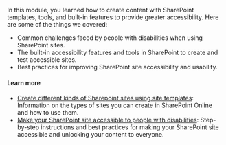 In this module, you learned how to create content with SharePoint templates, tools, and built-in features to provide greater accessibility. Here are some of the things we covered:

- Common challenges faced by people with disabilities when using SharePoint sites.
- The built-in accessibility features and tools in SharePoint to create and test accessible sites.
- Best practices for improving SharePoint site accessibility and usability.

#### Learn more

- [Create different kinds of Sharepoint sites using site templates](https://support.microsoft.com/office/create-different-kinds-of-sharepoint-sites-using-site-templates-449eccec-ff99-4cf3-b62e-dcfee37e8da4): Information on the types of sites you can create in SharePoint Online and how to use them.
- [Make your SharePoint site accessible to people with disabilities](https://support.microsoft.com/office/make-your-sharepoint-site-accessible-to-people-with-disabilities-53707eb5-b7b8-4ee0-ae82-9d4d916f7fe1#PickTab=Online): Step-by-step instructions and best practices for making your SharePoint site accessible and unlocking your content to everyone.
